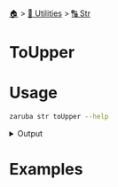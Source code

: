 <!--startTocHeader-->
[🏠](../../README.md) > [🔧 Utilities](../README.md) > [🔠 Str](README.md)
# ToUpper
<!--endTocHeader-->

# Usage

<!--startCode-->
```bash
zaruba str toUpper --help
```
 
<details>
<summary>Output</summary>
 
```````
Turn string into UPPER CASE

Usage:
  zaruba str toUpper <string> [flags]

Flags:
  -h, --help   help for toUpper
```````
</details>
<!--endCode-->

# Examples

<!--startTocSubTopic-->
<!--endTocSubTopic-->